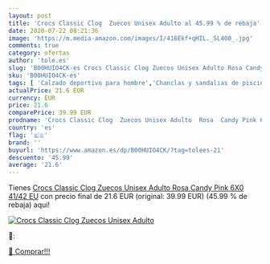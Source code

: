 ```yaml
---
layout: post
title: 'Crocs Classic Clog  Zuecos Unisex Adulto al 45.99 % de rebaja'
date: 2020-07-22 08:21:36
image: 'https://m.media-amazon.com/images/I/416Ekf+qHIL._SL400_.jpg'
comments: true
category: ofertas
author: 'tole.es'
slug: 'B00HUIO4CK-es Crocs Classic Clog Zuecos Unisex Adulto Rosa Candy Pink...'
sku: 'B00HUIO4CK-es'
tags: [ 'Calzado deportivo para hombre','Chanclas y sandalias de piscina para hombre','Sandalias de vestir para hombre','Zapatillas y calzado deportivo para hombre','Zapatos','Zapatos para hombre','Zapatos y complementos','zuecos', ]
actualPrice: 21.6 EUR
currency: EUR
price: 21.6
comparePrice: 39.99 EUR
prodname: 'Crocs Classic Clog  Zuecos Unisex Adulto  Rosa  Candy Pink 6X0   41/42 EU'
country: 'es'
flag: '🇪🇸'
brand: ''
buyurl: 'https://www.amazon.es/dp/B00HUIO4CK/?tag=tolees-21'
descuento: '45.99'
average: '21.6'
---
```


Tienes [Crocs Classic Clog  Zuecos Unisex Adulto  Rosa  Candy Pink 6X0   41/42 EU](https://www.amazon.es/dp/B00HUIO4CK/?tag=tolees-21) con precio final de  21.6 EUR (original: 39.99 EUR) (45.99 %  de rebaja) aqui!

[![Crocs Classic Clog  Zuecos Unisex Adulto](https://m.media-amazon.com/images/I/416Ekf+qHIL._SL400_.jpg)](https://www.amazon.es/dp/B00HUIO4CK/?tag=tolees-21)

🔎:


[🛒 Comprar!!!](https://www.amazon.es/dp/B00HUIO4CK/?tag=tolees-21)
